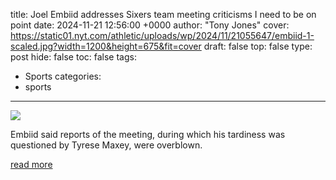 title: Joel Embiid addresses Sixers team meeting criticisms I need to be on point
date: 2024-11-21 12:56:00 +0000
author: "Tony Jones"
cover: https://static01.nyt.com/athletic/uploads/wp/2024/11/21055647/embiid-1-scaled.jpg?width=1200&height=675&fit=cover
draft: false
top: false
type: post
hide: false
toc: false
tags:
  - Sports
categories:
  - sports
---

![](https://static01.nyt.com/athletic/uploads/wp/2024/11/21055647/embiid-1-scaled.jpg?width=1200&height=675&fit=cover)

Embiid said reports of the meeting, during which his tardiness was questioned by Tyrese Maxey, were overblown.

[read more](https://www.nytimes.com/athletic/5936953/2024/11/21/joel-embiid-sixers-team-meeting/)
